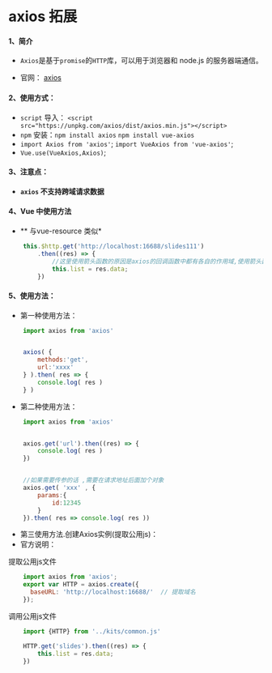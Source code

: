 # axios 拓展

#### 1、简介

- `Axios`是基于`promise`的`HTTP`库，可以用于浏览器和 node.js 的服务器端通信。

- 官网： [axios](https://github.com/axios/axios)

#### 2、使用方式：

- `script` 导入： `<script src="https://unpkg.com/axios/dist/axios.min.js"></script>` 
- `npm` 安装：`npm install axios` `npm install vue-axios`
- `import Axios from 'axios'`; `import VueAxios from 'vue-axios'`;
- `Vue.use(VueAxios,Axios)`;
    

#### 3、注意点：

- **`axios` 不支持跨域请求数据**

#### 4、Vue 中使用方法

- ** 与vue-resource 类似*

```javascript
    this.$http.get('http://localhost:16688/slides111')
        .then((res) => {
            //这里使用箭头函数的原因是axios的回调函数中都有各自的作用域,使用箭头函数的话作用域就继承自外部作用域上下文
            this.list = res.data;
        })
```

#### 5、使用方法：

- 第一种使用方法：

```javascript
    import axios from 'axios'


    axios( {
        methods:'get',
        url:'xxxx'
    } ).then( res => {
        console.log( res )
    } )
```


- 第二种使用方法：

```javascript
    import axios from 'axios'


    axios.get('url').then((res) => {
        console.log( res )
    })


    //如果需要传参的话 ,需要在请求地址后面加个对象
    axios.get( 'xxx' , {
        params:{
            id:12345
        }
    }).then( res => console.log( res ))
```

- 第三使用方法.创建Axios实例(提取公用js)：
- 官方说明：

提取公用js文件

```javascript
    import axios from 'axios';
    export var HTTP = axios.create({
      baseURL: 'http://localhost:16688/'  // 提取域名
    });
```

调用公用js文件
```javascript
    import {HTTP} from '../kits/common.js'

    HTTP.get('slides').then((res) => {
        this.list = res.data;
    })
```